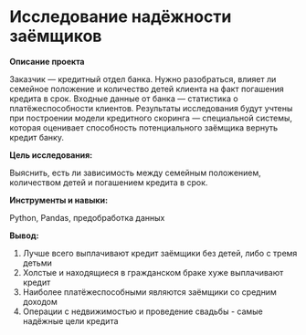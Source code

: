 # Исследование надёжности заёмщиков

**Описание проекта**  
    
Заказчик — кредитный отдел банка. Нужно разобраться, влияет ли семейное положение и количество детей клиента на факт погашения кредита в срок. Входные данные от банка — статистика о платёжеспособности клиентов.
Результаты исследования будут учтены при построении модели кредитного скоринга — специальной системы, которая оценивает способность потенциального заёмщика вернуть кредит банку.
   
**Цель исследования:**

Выяснить, есть ли зависимость между семейным положением, количеством детей и погашением кредита в срок.

**Инструменты и навыки:**
    
Python, Pandas, предобработка данных

**Вывод:**
    
1. Лучше всего выплачивают кредит заёмщики без детей, либо с тремя детьми
2. Холстые и находящиеся в гражданском браке хуже выплачивают кредит
3. Наиболее платёжеспособными являются заёмщики со средним доходом
4. Операции с недвижимостью и проведение свадьбы - самые надёжные цели кредита
